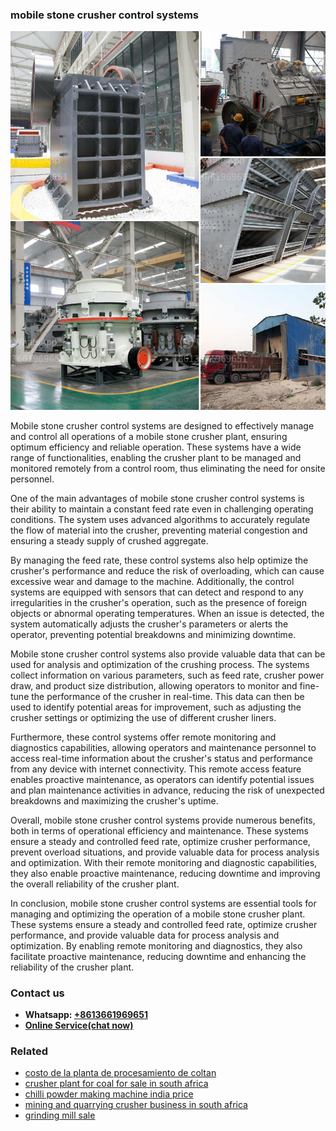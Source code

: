 <h3>mobile stone crusher control systems</h3><img src='1706773449.jpg' alt=''><p>Mobile stone crusher control systems are designed to effectively manage and control all operations of a mobile stone crusher plant, ensuring optimum efficiency and reliable operation. These systems have a wide range of functionalities, enabling the crusher plant to be managed and monitored remotely from a control room, thus eliminating the need for onsite personnel.</p><p>One of the main advantages of mobile stone crusher control systems is their ability to maintain a constant feed rate even in challenging operating conditions. The system uses advanced algorithms to accurately regulate the flow of material into the crusher, preventing material congestion and ensuring a steady supply of crushed aggregate.</p><p>By managing the feed rate, these control systems also help optimize the crusher's performance and reduce the risk of overloading, which can cause excessive wear and damage to the machine. Additionally, the control systems are equipped with sensors that can detect and respond to any irregularities in the crusher's operation, such as the presence of foreign objects or abnormal operating temperatures. When an issue is detected, the system automatically adjusts the crusher's parameters or alerts the operator, preventing potential breakdowns and minimizing downtime.</p><p>Mobile stone crusher control systems also provide valuable data that can be used for analysis and optimization of the crushing process. The systems collect information on various parameters, such as feed rate, crusher power draw, and product size distribution, allowing operators to monitor and fine-tune the performance of the crusher in real-time. This data can then be used to identify potential areas for improvement, such as adjusting the crusher settings or optimizing the use of different crusher liners.</p><p>Furthermore, these control systems offer remote monitoring and diagnostics capabilities, allowing operators and maintenance personnel to access real-time information about the crusher's status and performance from any device with internet connectivity. This remote access feature enables proactive maintenance, as operators can identify potential issues and plan maintenance activities in advance, reducing the risk of unexpected breakdowns and maximizing the crusher's uptime.</p><p>Overall, mobile stone crusher control systems provide numerous benefits, both in terms of operational efficiency and maintenance. These systems ensure a steady and controlled feed rate, optimize crusher performance, prevent overload situations, and provide valuable data for process analysis and optimization. With their remote monitoring and diagnostic capabilities, they also enable proactive maintenance, reducing downtime and improving the overall reliability of the crusher plant.</p><p>In conclusion, mobile stone crusher control systems are essential tools for managing and optimizing the operation of a mobile stone crusher plant. These systems ensure a steady and controlled feed rate, optimize crusher performance, and provide valuable data for process analysis and optimization. By enabling remote monitoring and diagnostics, they also facilitate proactive maintenance, reducing downtime and enhancing the reliability of the crusher plant.</p><h3>Contact us</h3><ul><li><strong>Whatsapp:&nbsp;<a href="https://wa.me/8613661969651">+8613661969651</a></strong></li><li><a href="https://swt.shibang-china.com/?git&amp;zhl&amp;mobile stone crusher control systems"><strong>Online Service(chat now)</strong></a></li></ul><h3>Related</h3><ul><li><a href='costo de la planta de procesamiento de coltan.md'>costo de la planta de procesamiento de coltan</a></li><li><a href='crusher plant for coal for sale in south africa.md'>crusher plant for coal for sale in south africa</a></li><li><a href='chilli powder making machine india price.md'>chilli powder making machine india price</a></li><li><a href='mining and quarrying crusher business in south africa.md'>mining and quarrying crusher business in south africa</a></li><li><a href='grinding mill sale.md'>grinding mill sale</a></li></ul>